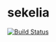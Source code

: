 # sekelia

[![Build Status](https://travis-ci.org/Sean1708/sekelia.jl.svg?branch=master)](https://travis-ci.org/Sean1708/sekelia.jl)
